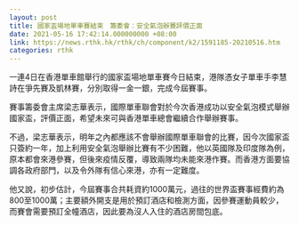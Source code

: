 ```yaml
---
layout: post
title: 國家盃場地單車賽結束　籌委會：安全氣泡辦賽評價正面
date: 2021-05-16 17:42:14.000000000 +08:00
link: https://news.rthk.hk/rthk/ch/component/k2/1591185-20210516.htm
categories: rthk
---
```


一連4日在香港單車館舉行的國家盃場地單車賽今日結束，港隊憑女子單車手李慧詩在爭先賽及凱林賽，分別取得一金一銀，完成今屆賽事。

賽事籌委會主席梁志華表示，國際單車聯會對於今次香港成功以安全氣泡模式舉辦國家盃，評價正面，希望未來可與香港單車總會繼續合作舉辦賽事。

不過，梁志華表示，明年之內都應該不會舉辦國際單車聯會的比賽，因今次國家盃只簽約一年，加上利用安全氣泡舉辦比賽有不少困難，他以英國隊及印度隊為例，原本都會來港參賽，但後來疫情反覆，導致兩隊均未能來港作賽。而香港方面要協調各政府部門，以及令外隊有信心來港，亦有一定難度。

他又說，初步估計，今屆賽事合共耗資約1000萬元，過往的世界盃賽事經費約為800至1000萬；主要額外開支是用於預訂酒店和檢測方面，因參賽運動員較少，而賽會需要預訂全幢酒店，因此要為沒人入住的酒店房間包底。
